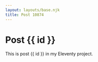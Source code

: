 ```yaml
---
layout: layouts/base.njk
title: Post 10874
---
```


# Post {{ id }}

This is post {{ id }} in my Eleventy project.
